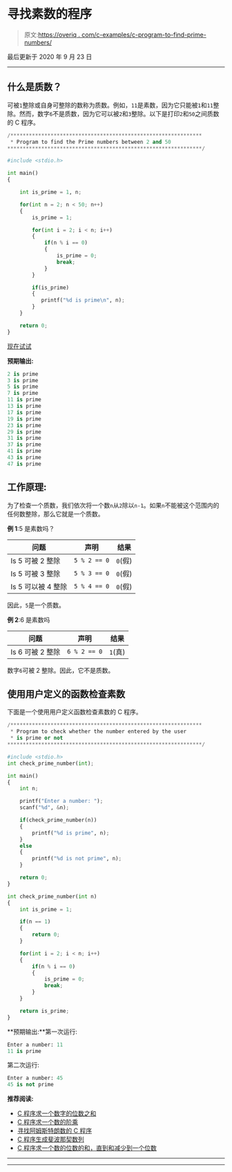 # 寻找素数的程序

> 原文:[https://overiq . com/c-examples/c-program-to-find-prime-numbers/](https://overiq.com/c-examples/c-program-to-find-prime-numbers/)

最后更新于 2020 年 9 月 23 日

* * *

## 什么是质数？

可被`1`整除或自身可整除的数称为质数。例如，`11`是素数，因为它只能被`1`和`11`整除。然而，数字`6`不是质数，因为它可以被`2`和`3`整除。以下是打印`2`和`50`之间质数的 C 程序。

```py
/**************************************************************
 * Program to find the Prime numbers between 2 and 50
***************************************************************/

#include <stdio.h>

int main() 
{

    int is_prime = 1, n;

    for(int n = 2; n < 50; n++)
    {
        is_prime = 1;

        for(int i = 2; i < n; i++)
        {
            if(n % i == 0)
            {
                is_prime = 0;            
                break;
            }
        }

        if(is_prime)
        {
           printf("%d is prime\n", n);
        }   
    }

    return 0;
}

```

[现在试试](https://overiq.com/c-online-compiler/ojN/)

**预期输出:**

```py
2 is prime
3 is prime
5 is prime
7 is prime
11 is prime
13 is prime
17 is prime
19 is prime
23 is prime
29 is prime
31 is prime
37 is prime
41 is prime
43 is prime
47 is prime

```

## 工作原理:

为了检查一个质数，我们依次将一个数`n`从`2`除以`n-1`。如果`n`不能被这个范围内的任何数整除，那么它就是一个质数。

**例 1**:5 是素数吗？

| 问题 | 声明 | 结果 |
| --- | --- | --- |
| Is 5 可被 2 整除 | `5 % 2 == 0` | `0`(假) |
| Is 5 可被 3 整除 | `5 % 3 == 0` | `0`(假) |
| Is 5 可以被 4 整除 | `5 % 4 == 0` | `0`(假) |

因此，`5`是一个质数。

**例 2**:6 是素数吗

| 问题 | 声明 | 结果 |
| --- | --- | --- |
| Is 6 可被 2 整除 | `6 % 2 == 0` | `1`(真) |

数字`6`可被 2 整除。因此，它不是质数。

## 使用用户定义的函数检查素数

下面是一个使用用户定义函数检查素数的 C 程序。

```py
/**************************************************************
 * Program to check whether the number entered by the user 
 * is prime or not
***************************************************************/

#include <stdio.h>
int check_prime_number(int);

int main() 
{
    int n;

    printf("Enter a number: ");
    scanf("%d", &n);

    if(check_prime_number(n))
    {
        printf("%d is prime", n);
    }
    else
    {
        printf("%d is not prime", n);
    }

    return 0;
}

int check_prime_number(int n)
{
    int is_prime = 1;

    if(n == 1)
    {
        return 0;
    }

    for(int i = 2; i < n; i++)
    {
        if(n % i == 0)
        {
            is_prime = 0;            
            break;
        }
    }

    return is_prime;
}

```

**预期输出:**第一次运行:

```py
Enter a number: 11
11 is prime

```

第二次运行:

```py
Enter a number: 45
45 is not prime

```

**推荐阅读:**

*   [C 程序求一个数字的位数之和](/c-examples/c-program-to-find-the-sum-of-digits-of-a-number/)
*   [C 程序求一个数的阶乘](/c-examples/c-program-to-find-the-factorial-of-a-number/)
*   [寻找阿姆斯特朗数的 C 程序](/c-examples/c-program-to-find-armstrong-numbers/)
*   [C 程序生成斐波那契数列](/c-examples/c-program-to-generate-fibonacci-sequence/)
*   [C 程序求一个数的位数的和，直到和减少到一个位数](/c-examples/c-program-to-find-the-sum-of-the-digits-of-a-number-untill-the-sum-is-reduced-to-a-single-digit/)

* * *

* * *